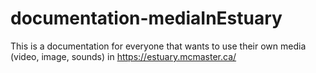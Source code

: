 # documentation-mediaInEstuary 

This is a documentation for everyone that wants to use their own media (video, image, sounds) in https://estuary.mcmaster.ca/
